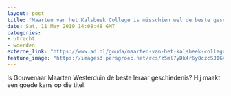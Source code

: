 ```yaml
---
layout: post
title: "Maarten van het Kalsbeek College is misschien wel de beste geschiedenisleraar"
date: Sat, 11 May 2019 14:08:48 GMT
categories: 
- utrecht 
- woerden 
externe_link: "https://www.ad.nl/gouda/maarten-van-het-kalsbeek-college-is-misschien-wel-de-beste-geschiedenisleraar~a2e1cd71/"
feature_image: "https://images3.persgroep.net/rcs/z5ml7yDk4r6y0czcSJIGV-GTyD4/diocontent/147837480/_fitwidth/400/?appId=21791a8992982cd8da851550a453bd7f&quality=0.7"
---
```


Is Gouwenaar Maarten Westerduin de beste leraar geschiedenis? Hij maakt een goede kans op die titel.
